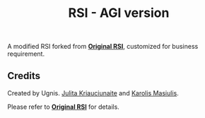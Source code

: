 <h1 align="center">RSI - AGI version</h1>

<br />

A modified RSI forked from [**Original RSI**](https://github.com/UgnisSoftware/react-spreadsheet-import), customized for business requirement.

## Credits

Created by Ugnis. [Julita Kriauciunaite](https://github.com/JulitorK) and [Karolis Masiulis](https://github.com/masiulis). 

Please refer to [**Original RSI**](https://www.npmjs.com/package/react-spreadsheet-import) for details.
<br />
